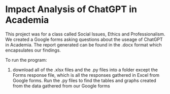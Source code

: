 # Impact Analysis of ChatGPT in Academia
This project was for a class called Social Issues, Ethics and Professionalism.
We created a Google forms asking questions about the useage of ChatGPT in Academia.
The report generated can be found in the .docx format which encapsulates our findings.

To run the program:
1. download all of the .xlsx  files and the .py files into a folder except the Forms response file, which is all the responses gathered in Excel from Google forms. Run the .py files to find the tables and graphs created from the data gathered from our Google forms
